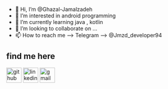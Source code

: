 - 👋 Hi, I’m @Ghazal-Jamalzadeh
- 👀 I’m interested in android programming
- 🌱 I’m currently learning java , kotlin 
- 💞️ I’m looking to collaborate on ...
- 📫 How to reach me --> Telegram --> @Jmzd_developer94

<!---
Ghazal-Jamalzadeh/Ghazal-Jamalzadeh is a ✨ special ✨ repository because its `README.md` (this file) appears on your GitHub profile.
You can click the Preview link to take a look at your changes.
--->


<!-- # Hi there 👋 I'm Parham

## About me

I am a Android Developer

### My Skills and Experience 
  💻  JAVA , Kotlin , PHP
 -->

##  find me here

[<img src='https://cdn.jsdelivr.net/npm/simple-icons@3.0.1/icons/github.svg' alt='github' height='40'>](https://github.com/Ghazal-Jamalzadeh)  [<img src='https://cdn.jsdelivr.net/npm/simple-icons@3.0.1/icons/linkedin.svg' alt='linkedin' height='40'>](https://www.linkedin.com/in/ghazal-jamalzadeh) [<img src='https://cdn.jsdelivr.net/npm/simple-icons@3.0.1/icons/gmail.svg' alt='gmail' height='40'>](jmzd.developer94@gmail.com)
